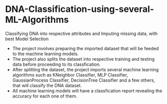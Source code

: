 # DNA-Classification-using-several-ML-Algorithms
Classifying DNA into respective attributes and Imputing missing data, with best Model Selection
- The project involves preparing the imported dataset that will be feeded to the machine learning models.
- The project also splits the dataset into respective training and testing data before proceeding to its classfication.
- After splitting the dataset, the project imports several machine learning algorithms such as KNeighbor Classifier, MLP Classifier, GaussianProcess Classifier, DecisionTree Classifier and a few others, that will classify the DNA dataset.
- All machine learning models will have a classfication report revealing the accuracy for each one of them. 
